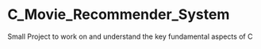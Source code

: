 # C_Movie_Recommender_System
Small Project to work on and understand the key fundamental aspects of C

